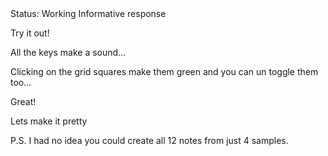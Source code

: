 <div class="tag-center">
    <span class="tag progress">Status: Working</span>
    <span class="tag informative">Informative response</span>
</div>

Try it out!

All the keys make a sound...

Clicking on the grid squares make them green and you can un toggle them too... 

Great!

Lets make it pretty

P.S. I had no idea you could create all 12 notes from just 4 samples.